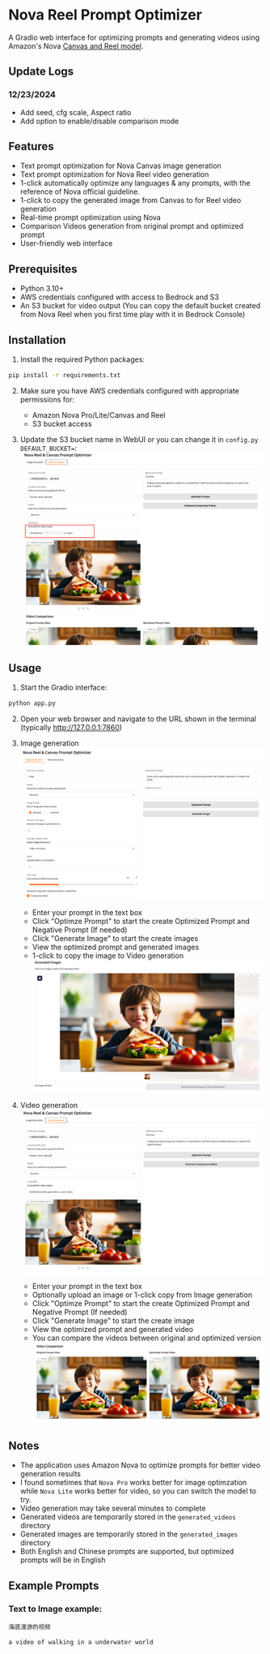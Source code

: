 # Nova Reel Prompt Optimizer

A Gradio web interface for optimizing prompts and generating videos using Amazon's Nova [Canvas and Reel model](https://docs.aws.amazon.com/nova/latest/userguide/content-generation.html).

## Update Logs
### 12/23/2024
- Add seed, cfg scale, Aspect ratio
- Add option to enable/disable comparison mode 

## Features
- Text prompt optimization for Nova Canvas image generation
- Text prompt optimization for Nova Reel video generation
- 1-click automatically optimize any languages & any prompts, with the reference of Nova official guideline.
- 1-click to copy the generated image from Canvas to for Reel video generation
- Real-time prompt optimization using Nova
- Comparison Videos generation from original prompt and optimized prompt
- User-friendly web interface

## Prerequisites

- Python 3.10+
- AWS credentials configured with access to Bedrock and S3
- An S3 bucket for video output (You can copy the default bucket created from Nova Reel when you first time play with it in Bedrock Console)

## Installation

1. Install the required Python packages:

```bash
pip install -r requirements.txt
```

2. Make sure you have AWS credentials configured with appropriate permissions for:
   - Amazon Nova Pro/Lite/Canvas and Reel
   - S3 bucket access

3. Update the S3 bucket name in WebUI or you can change it in `config.py` `DEFAULT_BUCKET=`:
![alt text](assets/image1.png)

## Usage
1. Start the Gradio interface:

```bash
python app.py
```

2. Open your web browser and navigate to the URL shown in the terminal (typically http://127.0.0.1:7860)

3. Image generation
![alt text](assets/image2.png)
   - Enter your prompt in the text box
   - Click "Optimze Prompt" to start the create Optimized Prompt and Negative Prompt (If needed)
   - Click "Generate Image" to start the create images
   - View the optimized prompt and generated images
   - 1-click to copy the image to Video generation
![alt text](assets/image3.png)

4. Video generation
![alt text](assets/image4.png)
   - Enter your prompt in the text box
   - Optionally upload an image or 1-click copy from Image generation
   - Click "Optimze Prompt" to start the create Optimized Prompt and Negative Prompt (If needed)
   - Click "Generate Image" to start the create image
   - View the optimized prompt and generated video
   - You can compare the videos between original and optimized version
![alt text](assets/image5.png)

## Notes

- The application uses Amazon Nova to optimize prompts for better video generation results
- I found sometimes that `Nova Pro` works better for image optimzation while `Nova Lite` works better for video, so you can switch the model to try. 
- Video generation may take several minutes to complete
- Generated videos are temporarily stored in the `generated_videos` directory
- Generated images are temporarily stored in the `generated_images` directory
- Both English and Chinese prompts are supported, but optimized prompts will be in English

## Example Prompts

### Text to Image example:
```
海底漫游的视频
```
```
a video of walking in a underwater world
```   



